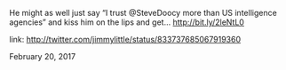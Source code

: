 He might as well just say “I trust @SteveDoocy more than US intelligence agencies” and kiss him on the lips and get… http://bit.ly/2leNtL0 

link: http://twitter.com/jimmylittle/status/833737685067919360 

February 20, 2017
